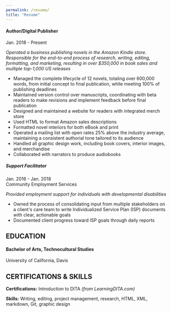 ```yaml
---
permalink: /resume/
title: "Resume"
---
```

#### Author/Digital Publisher						 
Jan. 2018 - Present

*Operated a business publishing novels in the Amazon Kindle store. Responsible for the end-to-end process of research, writing, editing, formatting, and marketing, resulting in over $350,000 in book sales and multiple top-1,000 US releases*



* Managed the complete lifecycle of 12 novels, totaling over 600,000 words, from initial concept to final publication, while meeting 100% of publishing deadlines
* Maintained version control over manuscripts, coordinating with beta readers to make revisions and implement feedback before final publication
* Designed and maintained a website for readers with integrated merch store
* Used HTML to format Amazon sales descriptions
* Formatted novel interiors for both eBook and print
* Operated a mailing list with open rates 25% above the industry average, maintaining a consistent authorial tone tailored to its audience
* Handled all graphic design work, including book covers, interior images, and merchandise
* Collaborated with narrators to produce audiobooks

##### Support Facilitator							 
Jan. 2016 - Jan. 2018  
Community Employment Services

*Provided employment support for individuals with developmental disabilities*



* Owned the process of consolidating input from multiple stakeholders on a client's care team to write Individualized Service Plan (ISP) documents with clear, actionable goals
* Documented client progress toward ISP goals through daily reports


## EDUCATION
#### Bachelor of Arts, Technocultural Studies	                                                          		  
University of California, Davis	

         			               			    


## CERTIFICATIONS & SKILLS
**Certifications:** Introduction to DITA _(from LearningDITA.com)_

**Skills:** Writing, editing, project management, research, HTML, XML, markdown, Git, graphic design
